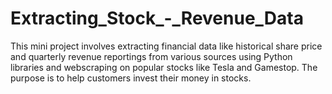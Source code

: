 # Extracting_Stock_-_Revenue_Data
This mini project involves extracting financial data like historical share price and quarterly revenue reportings from various sources using Python libraries and webscraping on popular stocks like Tesla and Gamestop.  The purpose is to help customers invest their money in stocks.
